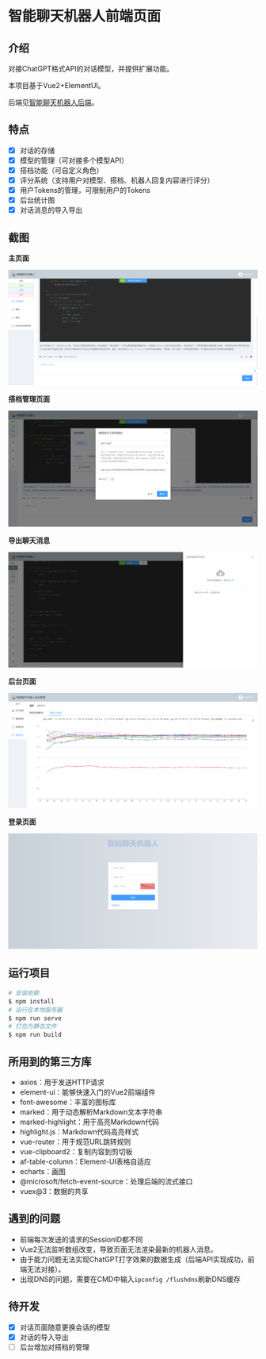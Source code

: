# 智能聊天机器人前端页面

## 介绍

对接ChatGPT格式API的对话模型，并提供扩展功能。

本项目基于Vue2+ElementUI。

后端见[智能聊天机器人后端](https://gitee.com/makuning/chatbot-web)。

## 特点

- [x] 对话的存储
- [x] 模型的管理（可对接多个模型API）
- [x] 搭档功能（可自定义角色）
- [x] 评分系统（支持用户对模型、搭档、机器人回复内容进行评分）
- [x] 用户Tokens的管理，可限制用户的Tokens
- [x] 后台统计图
- [x] 对话消息的导入导出

## 截图

**主页面**

![image-20240424190447459](README.assets/image-20240424190447459.png)

**搭档管理页面**

![image-20240424191003130](README.assets/image-20240424191003130.png)

**导出聊天消息**

![image-20240425161842404](README.assets/image-20240425161842404.png)

**后台页面**

![image-20240425132933587](README.assets/image-20240425132933587.png)

**登录页面**

![image-20240424190509241](README.assets/image-20240424190509241.png)

## 运行项目

```bash
# 安装依赖
$ npm install
# 运行在本地服务器
$ npm run serve
# 打包为静态文件
$ npm run build
```

## 所用到的第三方库

- axios：用于发送HTTP请求
- element-ui：能够快速入门的Vue2前端组件
- font-awesome：丰富的图标库
- marked：用于动态解析Markdown文本字符串
- marked-highlight：用于高亮Markdown代码
- highlight.js：Markdown代码高亮样式
- vue-router：用于规范URL跳转规则
- vue-clipboard2：复制内容到剪切板
- af-table-column：Element-UI表格自适应
- echarts：画图
- @microsoft/fetch-event-source：处理后端的流式接口
- vuex@3：数据的共享

## 遇到的问题

- 前端每次发送的请求的SessionID都不同
- Vue2无法监听数组改变，导致页面无法渲染最新的机器人消息。
- 由于能力问题无法实现ChatGPT打字效果的数据生成（后端API实现成功，前端无法对接）。
- 出现DNS的问题，需要在CMD中输入`ipconfig /flushdns`刷新DNS缓存

## 待开发

- [x] 对话页面随意更换会话的模型
- [x] 对话的导入导出
- [ ] 后台增加对搭档的管理